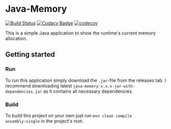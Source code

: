 # Java-Memory

[![Build Status](https://travis-ci.com/hhontheim/java-memory.svg?branch=master)](https://travis-ci.com/hhontheim/java-memory)
[![Codacy Badge](https://api.codacy.com/project/badge/Grade/16588cd5b6d94cfbbc00b9b466c6ef22)](https://www.codacy.com/app/hhontheim/java-memory?utm_source=github.com&amp;utm_medium=referral&amp;utm_content=hhontheim/java-memory&amp;utm_campaign=Badge_Grade)
[![codecov](https://codecov.io/gh/hhontheim/java-memory/branch/master/graph/badge.svg)](https://codecov.io/gh/hhontheim/java-memory)

This is a simple Java application to show the runtime's current memory allocation.

## Getting started

### Run

To run this application simply download the `.jar`-file from the releases tab. I recommend downloading latest `java-memory-x.x.x-jar-with-dependencies.jar` as it contains all necessary dependencies.

### Build

To build this project on your own just run `mvn clean compile assembly:single` in the project's root.

